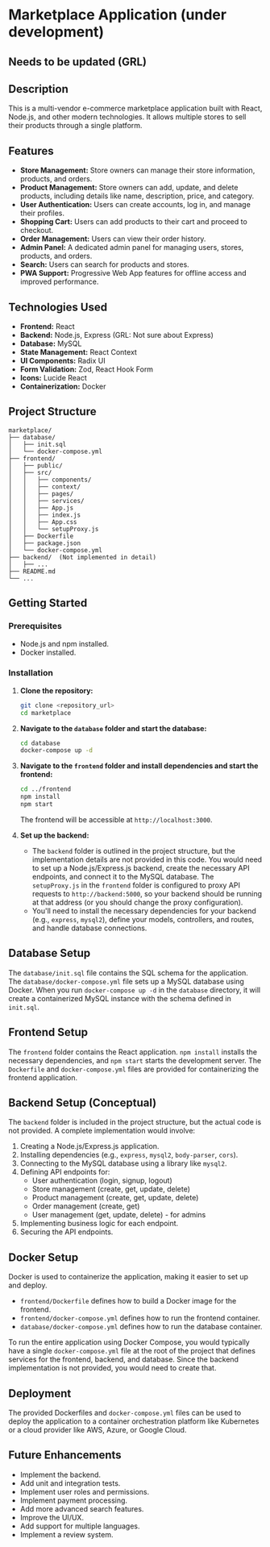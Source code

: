 # Marketplace Application (under development)
## Needs to be updated (GRL) 

## Description

This is a multi-vendor e-commerce marketplace application built with React, Node.js, and other modern technologies. It allows multiple stores to sell their products through a single platform.


## Features

- **Store Management:** Store owners can manage their store information, products, and orders.
- **Product Management:** Store owners can add, update, and delete products, including details like name, description, price, and category.
- **User Authentication:** Users can create accounts, log in, and manage their profiles.
- **Shopping Cart:** Users can add products to their cart and proceed to checkout.
- **Order Management:** Users can view their order history.
- **Admin Panel:** A dedicated admin panel for managing users, stores, products, and orders.
- **Search:** Users can search for products and stores.
- **PWA Support:** Progressive Web App features for offline access and improved performance.

## Technologies Used

- **Frontend:** React
- **Backend:** Node.js, Express (GRL: Not sure about Express)
- **Database:** MySQL
- **State Management:** React Context
- **UI Components:** Radix UI
- **Form Validation:** Zod, React Hook Form
- **Icons:** Lucide React
- **Containerization:** Docker

## Project Structure

```
marketplace/
├── database/
│   ├── init.sql
│   └── docker-compose.yml
├── frontend/
│   ├── public/
│   ├── src/
│   │   ├── components/
│   │   ├── context/
│   │   ├── pages/
│   │   ├── services/
│   │   ├── App.js
│   │   ├── index.js
│   │   ├── App.css
│   │   └── setupProxy.js
│   ├── Dockerfile
│   ├── package.json
│   └── docker-compose.yml
├── backend/  (Not implemented in detail)
│   ├── ...
├── README.md
└── ...
```

## Getting Started

### Prerequisites

- Node.js and npm installed.
- Docker installed.

### Installation

1.  **Clone the repository:**

    ```bash
    git clone <repository_url>
    cd marketplace
    ```

2.  **Navigate to the `database` folder and start the database:**

    ```bash
    cd database
    docker-compose up -d
    ```

3.  **Navigate to the `frontend` folder and install dependencies and start the frontend:**

    ```bash
    cd ../frontend
    npm install
    npm start
    ```

    The frontend will be accessible at `http://localhost:3000`.

4.  **Set up the backend:**
    - The `backend` folder is outlined in the project structure, but the implementation details are not provided in this code. You would need to set up a Node.js/Express.js backend, create the necessary API endpoints, and connect it to the MySQL database. The `setupProxy.js` in the `frontend` folder is configured to proxy API requests to `http://backend:5000`, so your backend should be running at that address (or you should change the proxy configuration).
    - You'll need to install the necessary dependencies for your backend (e.g., `express`, `mysql2`), define your models, controllers, and routes, and handle database connections.

## Database Setup

The `database/init.sql` file contains the SQL schema for the application. The `database/docker-compose.yml` file sets up a MySQL database using Docker. When you run `docker-compose up -d` in the `database` directory, it will create a containerized MySQL instance with the schema defined in `init.sql`.

## Frontend Setup

The `frontend` folder contains the React application. `npm install` installs the necessary dependencies, and `npm start` starts the development server. The `Dockerfile` and `docker-compose.yml` files are provided for containerizing the frontend application.

## Backend Setup (Conceptual)

The `backend` folder is included in the project structure, but the actual code is not provided. A complete implementation would involve:

1.  Creating a Node.js/Express.js application.
2.  Installing dependencies (e.g., `express`, `mysql2`, `body-parser`, `cors`).
3.  Connecting to the MySQL database using a library like `mysql2`.
4.  Defining API endpoints for:
    - User authentication (login, signup, logout)
    - Store management (create, get, update, delete)
    - Product management (create, get, update, delete)
    - Order management (create, get)
    - User management (get, update, delete) - for admins
5.  Implementing business logic for each endpoint.
6.  Securing the API endpoints.

## Docker Setup

Docker is used to containerize the application, making it easier to set up and deploy.

- `frontend/Dockerfile` defines how to build a Docker image for the frontend.
- `frontend/docker-compose.yml` defines how to run the frontend container.
- `database/docker-compose.yml` defines how to run the database container.

To run the entire application using Docker Compose, you would typically have a single `docker-compose.yml` file at the root of the project that defines services for the frontend, backend, and database. Since the backend implementation is not provided, you would need to create that.

## Deployment

The provided Dockerfiles and `docker-compose.yml` files can be used to deploy the application to a container orchestration platform like Kubernetes or a cloud provider like AWS, Azure, or Google Cloud.

## Future Enhancements

- Implement the backend.
- Add unit and integration tests.
- Implement user roles and permissions.
- Implement payment processing.
- Add more advanced search features.
- Improve the UI/UX.
- Add support for multiple languages.
- Implement a review system.